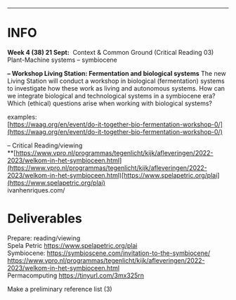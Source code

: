 ___
# INFO

**Week 4 (38) 21 Sept:**  Context & Common Ground (Critical Reading 03)
Plant-Machine systems – symbiocene

**– Workshop Living Station: Fermentation and biological systems**
The new Living Station will conduct a workshop in biological (fermentation) systems to investigate how these work as living and autonomous systems. How can we integrate biological and technological systems in a symbiocene era? Which (ethical) questions arise when working with biological systems?

examples:  
[https://waag.org/en/event/do-it-together-bio-fermentation-workshop-0/](https://waag.org/en/event/do-it-together-bio-fermentation-workshop-0/)

– Critical Reading/viewing  
\*\*[https://www.vpro.nl/programmas/tegenlicht/kijk/afleveringen/2022-2023/welkom-in-het-symbioceen.html](https://www.vpro.nl/programmas/tegenlicht/kijk/afleveringen/2022-2023/welkom-in-het-symbioceen.html)[https://www.spelapetric.org/plai](https://www.spelapetric.org/plai)  
ivanhenriques.com/

# **Deliverables**

Prepare: reading/viewing  
Spela Petric https://www.spelapetric.org/plai  
Symbiocene: https://symbioscene.com/invitation-to-the-symbiocene/  
https://www.vpro.nl/programmas/tegenlicht/kijk/afleveringen/2022-2023/welkom-in-het-symbioceen.html  
Permacomputing https://tinyurl.com/3mx325rn

Make a preliminary reference list (3)
